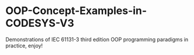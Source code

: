# OOP-Concept-Examples-in-CODESYS-V3

Demonstrations of IEC 61131-3 third edition OOP programming paradigms in practice, enjoy!
